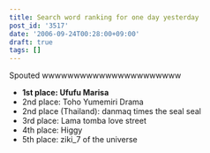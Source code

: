 ```yaml
---
title: Search word ranking for one day yesterday
post_id: '3517'
date: '2006-09-24T00:28:00+09:00'
draft: true
tags: []
---
```


Spouted wwwwwwwwwwwwwwwwwwwwww

*   **1st place: Ufufu Marisa**
*   2nd place: Toho Yumemiri Drama
*   2nd place (Thailand): danmaq times the seal seal
*   3rd place: Lama tomba love street
*   4th place: Higgy
*   5th place: ziki_7 of the universe
